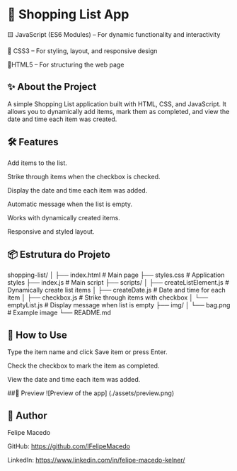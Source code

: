# 🛒 Shopping List App

🟨 JavaScript (ES6 Modules) – For dynamic functionality and interactivity

🎨 CSS3 – For styling, layout, and responsive design

📄HTML5 – For structuring the web page

## ✨ About the Project

A simple Shopping List application built with HTML, CSS, and JavaScript.
It allows you to dynamically add items, mark them as completed, and view the date and time each item was created.

## 🛠 Features

Add items to the list.

Strike through items when the checkbox is checked.

Display the date and time each item was added.

Automatic message when the list is empty.

Works with dynamically created items.

Responsive and styled layout.

## 📦 Estrutura do Projeto

shopping-list/
│
├── index.html           # Main page
├── styles.css           # Application styles
├── index.js             # Main script
├── scripts/
│   ├── createListElement.js   # Dynamically create list items
│   ├── createDate.js          # Date and time for each item
│   ├── checkbox.js            # Strike through items with checkbox
│   └── emptyList.js           # Display message when list is empty
├── img/
│   └── bag.png          # Example image
└── README.md

## 🚀 How to Use

Type the item name and click Save item or press Enter.

Check the checkbox to mark the item as completed.

View the date and time each item was added.

##📸 Preview
![Preview of the app]
(./assets/preview.png)



## 📝 Author

Felipe Macedo

GitHub: https://github.com/IFelipeMacedo

LinkedIn: https://www.linkedin.com/in/felipe-macedo-kelner/

